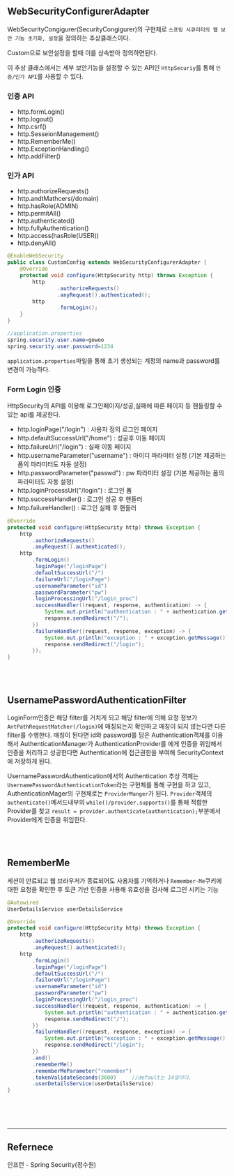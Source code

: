 ## WebSecurityConfigurerAdapter

WebSecurityCongigurer(SecurityCongigurer)의 구현체로 `스프링 시큐리티의 웹 보안 기능 초기화, 설정`을 정의하는 추상클래스이다.

Custom으로 보안설정을 할때 이를 상속받아 정의하면된다.

이 추상 클래스에서는 세부 보안기능을 설정할 수 있는 API인 `HttpSecuriy`를 통해 `인증/인가 API`를 사용할 수 있다.

### 인증 API

- http.formLogin()
- http.logout()
- http.csrf()
- http.SesseionManagement()
- http.RememberMe()
- http.ExceptionHandling()
- http.addFilter()

### 인가 API

- http.authorizeRequests()
- http.andtMathcers(/domain)
- http.hasRole(ADMIN)
- http.permitAll()
- http.authenticated()
- http.fullyAuthentication()
- http.access(hasRole(USER))
- http.denyAll()

```java
@EnableWebSecurity
public class CustomConfig extends WebSecurityConfigurerAdapter {
    @Override
    protected void configure(HttpSecurity http) throws Exception {
        http
                .authorizeRequests()
                .anyRequest().authenticated();
        http
                .formLogin();
    }
}

//application.properties
spring.security.user.name=gowoo
spring.security.user.password=1234
```

`application.properties`파일을 통해 초기 생성되는 계정의 name과 password를 변경이 가능하다.

### Form Login 인증

HttpSecurity의 API를 이용해 로그인페이지/성공,실패에 따른 페이지 등 핸들링할 수 있는 api를 제공한다.

- http.loginPage("/login") : 사용자 정의 로그인 페이지
- http.defaultSuccessUrl("/home") : 성공후 이동 페이지
- http.failureUrl("/login") : 실패 이동 페이지
- http.usernameParameter("username") : 아이디 파라미터 설정 (기본 제공하는 폼의 파라미터도 자동 설정)
- http.passwordParameter("passwd") : pw 파라미터 설정 (기본 제공하는 폼의 파라미터도 자동 설정)
- http.loginProcessUrl("/login") : 로그인 폼
- http.successHandler() : 로그인 성공 후 핸들러
- http.failureHandler() : 로그인 실패 후 핸들러

```java
@Override
protected void configure(HttpSecurity http) throws Exception {
    http
        .authorizeRequests()
        .anyRequest().authenticated();
    http
        .formLogin()
        .loginPage("/loginPage")
        .defaultSuccessUrl("/")
        .failureUrl("/loginPage")
        .usernameParameter("id")
        .passwordParameter("pw")
        .loginProcessingUrl("/login_proc")
        .successHandler((request, response, authentication) -> {
            System.out.println("authentication : " + authentication.getName());
            response.sendRedirect("/");
        })
        .failureHandler((request, response, exception) -> {
            System.out.println("exception : " + exception.getMessage());
            response.sendRedirect("/login");
        });
}
```

<br><Br>

## UsernamePasswordAuthenticationFilter

LoginForm인증은 해당 filter를 거치게 되고 해당 filter에 의해 요청 정보가 `AntPathRequestMatcher(/login)`에 매칭되는지 확인하고 매칭이 되지 않는다면 다른 filter를 수행한다. 매칭이 된다면 id와 password를 담은 Authentication객체를 이용해서 AuthenticationManager가 AuthenticationProvider를 에게 인증을 위임해서 인증을 처리하고 성공한다면 Authentication에 접근권한을 부여해 SecurityContext에 저장하게 된다.

UsernamePasswordAuthentication에서의 Authentication 추상 객체는 `UsernamePasswordAuthenticationToken`라는 구현체를 통해 구현을 하고 있고, AuthenticationMager의 구현체로는 `ProviderManger`가 된다. `Provider`객체의 `authenticate()`메서드내부의 `while()/provider.supports()`를 통해 적합한 Provider를 찾고 `result = provider.authenticate(authentication);`부분에서 Provider에게 인증을 위임한다.

<br><br>

## RememberMe

세션이 만료되고 웹 브라우저가 종료되어도 사용자를 기억하거나 `Remember-Me`쿠키에 대한 요청을 확인한 후 토큰 기반 인증을 사용해 유효성을 검사해 로그인 시키는 기능

```java
@Autowired
UserDetailsService userDetailsService

@Override
protected void configure(HttpSecurity http) throws Exception {
    http
        .authorizeRequests()
        .anyRequest().authenticated();
    http
        .formLogin()
        .loginPage("/loginPage")
        .defaultSuccessUrl("/")
        .failureUrl("/loginPage")
        .usernameParameter("id")
        .passwordParameter("pw")
        .loginProcessingUrl("/login_proc")
        .successHandler((request, response, authentication) -> {
            System.out.println("authentication : " + authentication.getName());
            response.sendRedirect("/");
        })
        .failureHandler((request, response, exception) -> {
            System.out.println("exception : " + exception.getMessage());
            response.sendRedirect("/login");
        })
        .and()
        .rememberMe()
        .rememberMeParameter("remember")
        .tokenValidateSeconds(3600)     //default는 14일이다.
        .userDetailsService(userDetailsService)
}
```

<br><br><br>

---

## Refernece

인프런 - Spring Security(정수원)

